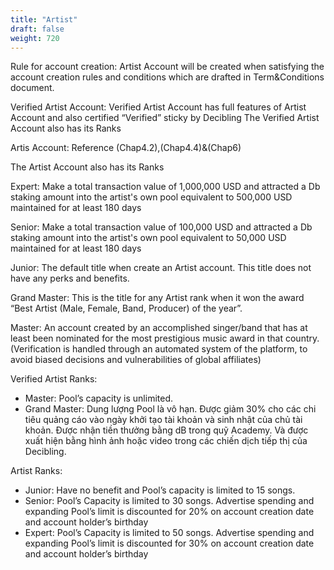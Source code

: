 ```yaml
---
title: "Artist"
draft: false
weight: 720
---
```

Rule for account creation:
Artist Account will be created when satisfying the account creation rules and conditions which are drafted in Term&Conditions document.

Verified Artist Account:
Verified Artist Account has full features of Artist Account and also certified “Verified” sticky by Decibling
The Verified Artist Account also has its Ranks


Artis Account:
Reference (Chap4.2),(Chap4.4)&(Chap6)

The Artist Account also has its Ranks

Expert: Make a total transaction value of 1,000,000 USD and attracted a Db staking amount into the artist's own pool equivalent to 500,000 USD maintained for at least 180 days

Senior: Make a total transaction value of 100,000 USD and attracted a Db staking amount into the artist's own pool equivalent to 50,000 USD maintained for at least 180 days

Junior: The default title when create an Artist account. This title does not have any perks and benefits.

Grand Master: This is the title for any Artist rank when it won the award “Best Artist (Male, Female, Band, Producer) of the year”.

Master: An account created by an accomplished singer/band that has at least been nominated for the most prestigious music award in that country. (Verification is handled through an automated system of the platform, to avoid biased decisions and vulnerabilities of global affiliates)


Verified Artist Ranks:
- Master: Pool’s capacity is unlimited.
- Grand Master: Dung lượng Pool là vô hạn. Được giảm 30% cho các chi tiêu quảng cáo vào ngày khởi tạo tài khoản và sinh nhật của chủ tài khoản. Được nhận tiền thưởng bằng dB trong quỹ Academy. Và được xuất hiện bằng hình ảnh hoặc video trong các chiến dịch tiếp thị của Decibling.

Artist Ranks:
- Junior: Have no benefit and Pool’s capacity is limited to 15 songs.
- Senior: Pool’s Capacity is limited to 30 songs. Advertise spending and expanding Pool’s limit is discounted for 20% on account creation date and account holder’s birthday
- Expert: Pool’s Capacity is limited to 50 songs. Advertise spending and expanding Pool’s limit is discounted for 30% on account creation date and account holder’s birthday
